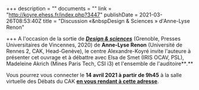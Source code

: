 +++
description = ""
documents = ""
link = "http://koyre.ehess.fr/index.php?3447"
publishDate = 2021-03-26T08:53:40Z
title = "Discussion «&nbspDesign & Sciences&nbsp;» d'Anne-Lyse Renon"

+++
A l'occasion de la sortie de [**_Design & sciences_**](https://www.puv-editions.fr/collections/libre-cours/design-sciences-9782379240249-39-698.html) (Grenoble, Presses Universitaires de Vincennes, 2020) de **Anne-Lyse Renon** (Université de Rennes 2, CAK, Head-Genève), le centre Alexandre-Koyré invite l'auteure à présenter cet ouvrage et à débattre avec Elsa de Smet (IRIS OCAV, PSL), Madeleine Akrich (Mines Paris Tech, CSI i3) et l'ensemble de l'auditoire**_._**

Vous pourrez vous connecter le **14 avril 2021 à partir de 9h45** à la salle virtuelle des Débats du CAK [**en vous rendant à cette adresse**](https://webinaire.ehess.fr/b/apr-p2k-fge).